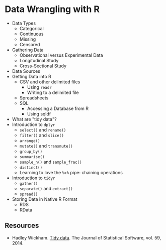 # Data Wrangling with R

- Data Types
  * Categorical
  * Continuous
  * Missing
  * Censored
- Gathering Data
  * Observational versus Experimental Data
  * Longitudinal Study
  * Cross-Sectional Study
- Data Sources
- Getting Data into R
  * CSV and other delimited files
    - Using `readr`
    - Writing to a delimited file
  * Spreadsheets
  * SQL
    - Accessing a Database from R
    - Using sqldf
- What are "tidy data"?
- Introduction to `dplyr`
  * `select()` and `rename()`
  * `filter()` and `slice()`
  * `arrange()`
  * `mutate()` and `transmute()`
  * `group_by()`
  * `summarise()`
  * `sample_n()` and `sample_frac()`
  * `distinct()`
  * Learning to love the `%>%` pipe: chaining operations
- Introduction to `tidyr`
  * `gather()`
  * `separate()` and `extract()`
  * `spread()`
- Storing Data in Native R Format
  * RDS
  * RData
  
 ## Resources
 
 - Hadley Wickham. [Tidy data](https://www.jstatsoft.org/index.php/jss/article/view/v059i10/v59i10.pdf). The Journal of Statistical Software, vol. 59, 2014.
